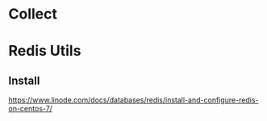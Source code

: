 # Collect

# Redis Utils
## Install
https://www.linode.com/docs/databases/redis/install-and-configure-redis-on-centos-7/
